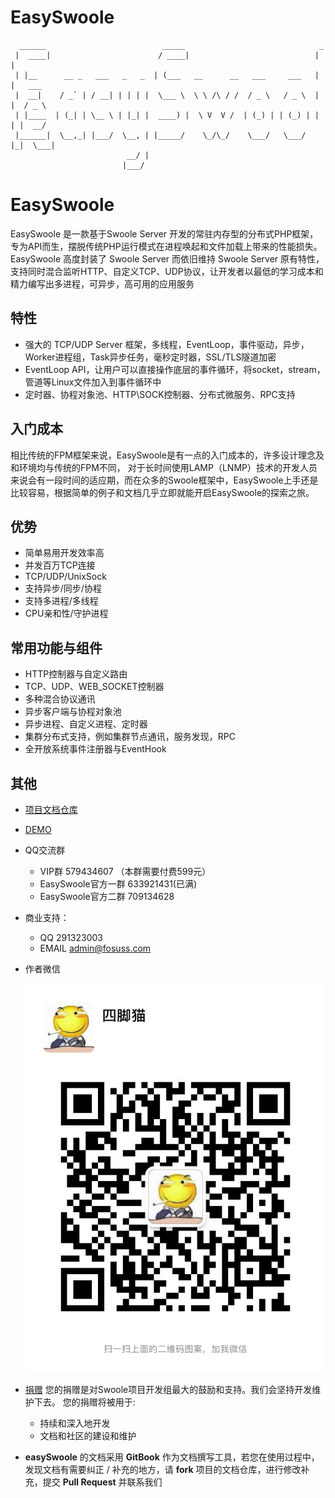 # EasySwoole
```
  ______                          _____                              _        
 |  ____|                        / ____|                            | |       
 | |__      __ _   ___   _   _  | (___   __      __   ___     ___   | |   ___ 
 |  __|    / _` | / __| | | | |  \___ \  \ \ /\ / /  / _ \   / _ \  | |  / _ \
 | |____  | (_| | \__ \ | |_| |  ____) |  \ V  V /  | (_) | | (_) | | | |  __/
 |______|  \__,_| |___/  \__, | |_____/    \_/\_/    \___/   \___/  |_|  \___|
                          __/ |                                               
                         |___/                                                
```
# EasySwoole

EasySwoole 是一款基于Swoole Server 开发的常驻内存型的分布式PHP框架，专为API而生，摆脱传统PHP运行模式在进程唤起和文件加载上带来的性能损失。EasySwoole 高度封装了 Swoole Server 而依旧维持 Swoole Server 原有特性，支持同时混合监听HTTP、自定义TCP、UDP协议，让开发者以最低的学习成本和精力编写出多进程，可异步，高可用的应用服务

## 特性

- 强大的 TCP/UDP Server 框架，多线程，EventLoop，事件驱动，异步，Worker进程组，Task异步任务，毫秒定时器，SSL/TLS隧道加密
- EventLoop API，让用户可以直接操作底层的事件循环，将socket，stream，管道等Linux文件加入到事件循环中
- 定时器、协程对象池、HTTP\SOCK控制器、分布式微服务、RPC支持

## 入门成本

相比传统的FPM框架来说，EasySwoole是有一点的入门成本的，许多设计理念及和环境均与传统的FPM不同，
对于长时间使用LAMP（LNMP）技术的开发人员来说会有一段时间的适应期，而在众多的Swoole框架中，EasySwoole上手还是比较容易，根据简单的例子和文档几乎立即就能开启EasySwoole的探索之旅。

## 优势

- 简单易用开发效率高
- 并发百万TCP连接
- TCP/UDP/UnixSock
- 支持异步/同步/协程
- 支持多进程/多线程
- CPU亲和性/守护进程

## 常用功能与组件

- HTTP控制器与自定义路由
- TCP、UDP、WEB_SOCKET控制器
- 多种混合协议通讯
- 异步客户端与协程对象池
- 异步进程、自定义进程、定时器
- 集群分布式支持，例如集群节点通讯，服务发现，RPC
- 全开放系统事件注册器与EventHook

## 其他

- [项目文档仓库](https://github.com/easy-swoole/doc)

- [DEMO](https://github.com/easy-swoole/demo/)

- QQ交流群
    - VIP群 579434607 （本群需要付费599元）
    - EasySwoole官方一群 633921431(已满)
    - EasySwoole官方二群 709134628
    
- 商业支持：
    - QQ 291323003
    - EMAIL admin@fosuss.com
        
- 作者微信

    ![](./Resource/authWx.jpg)    
    
- [捐赠](donate.md)
    您的捐赠是对Swoole项目开发组最大的鼓励和支持。我们会坚持开发维护下去。 您的捐赠将被用于:
        
  - 持续和深入地开发
  - 文档和社区的建设和维护
  
- **easySwoole** 的文档采用 **GitBook** 作为文档撰写工具，若您在使用过程中，发现文档有需要纠正 / 补充的地方，请 **fork** 项目的文档仓库，进行修改补充，提交 **Pull Request** 并联系我们